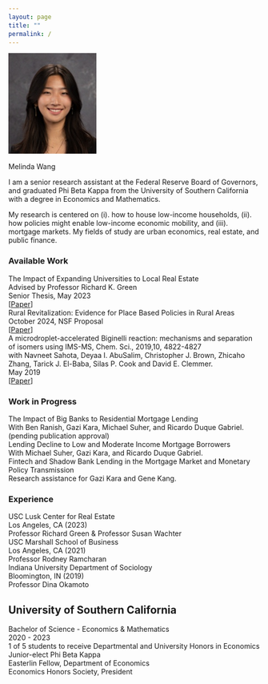 ```yaml
---
layout: page
title: ""
permalink: /
---
```



![Headshot](/assets/images/picture3.png)

Melinda Wang


I am a senior research assistant at the Federal Reserve Board of Governors, and graduated Phi Beta Kappa from the University of Southern California with a degree in Economics and Mathematics.


My research is centered on (i). how to house low-income households, (ii). how policies might enable low-income economic mobility, and (iii). mortgage markets. My fields of study are urban economics, real estate, and public finance.


<span id="email"></span>
<script>
   const p = ['com', 'gmail', 'melindwang'].reverse();
   const e = document.getElementById('email');
   e.innerHTML = `You can reach me at <a href="mailto:${p[0]}@${p[1]}.${p[2]}">${p[0]}@${p[1]}.${p[2]}</a>`;
</script>


<h3>Available Work</h3>
<div class="publications">
 <div class="pub-entry">
   <div class="pub-title">
     The Impact of Expanding Universities to Local Real Estate
   </div>
   <div class="pub-authors">
     Advised by Professor Richard K. Green
   </div>
   <div class="pub-details">
     Senior Thesis, May 2023
   </div>
   <div class="pub-links">
     [<a href="/assets/seniorthesis.pdf">Paper</a>]
   </div>
 </div>


 <div class="pub-entry">
   <div class="pub-title">
     Rural Revitalization: Evidence for Place Based Policies in Rural Areas
   </div>
   <div class="pub-details">
     October 2024, NSF Proposal
   </div>
   <div class="pub-links">
     [<a href="/assets/melindawangnsf.pdf">Paper</a>]
   </div>
 </div>
 <div class="pub-entry">
   <div class="pub-title">
     A microdroplet-accelerated Biginelli reaction: mechanisms and separation of isomers using IMS-MS, Chem. Sci., 2019,10, 4822-4827
   </div>
   <div class="pub-authors">
     with Navneet Sahota, Deyaa I. AbuSalim, Christopher J. Brown, Zhicaho Zhang,  Tarick J. El-Baba, Silas P. Cook and David E. Clemmer.
   </div>
   <div class="pub-details">
     May 2019
   </div>
   <div class="pub-links">
     [<a href="https://pubmed.ncbi.nlm.nih.gov/31160956/">Paper</a>]
   </div>
 </div>
</div>




<h3>Work in Progress</h3>
<div class="publications">
 <div class="pub-entry">
   <div class="pub-title">
     The Impact of Big Banks to Residential Mortgage Lending
   </div>
   <div class="pub-authors">
     With Ben Ranish, Gazi Kara, Michael Suher, and Ricardo Duque Gabriel.
   </div>
   <div class="pub-details">
     (pending publication approval)
   </div>
 </div>


 <div class="pub-entry">
   <div class="pub-title">
     Lending Decline to Low and Moderate Income Mortgage Borrowers
   </div>
   <div class="pub-authors">
     With Michael Suher, Gazi Kara, and Ricardo Duque Gabriel.
   </div>
 </div>
 <div class="pub-entry">
   <div class="pub-title">
     Fintech and Shadow Bank Lending in the Mortgage Market and Monetary Policy
Transmission
   </div>
   <div class="pub-authors">
     Research assistance for Gazi Kara and Gene Kang.
   </div>
 </div>
</div>


<h3>Experience</h3>
<div class="research-experience">
 <div class="experience-entry">
   <div class="institution">
     USC Lusk Center for Real Estate
   </div>
   <div class="location-date">
     Los Angeles, CA (2023)
   </div>
   <div class="supervisor">
     Professor Richard Green & Professor Susan Wachter
   </div>
 </div>


 <div class="experience-entry">
   <div class="institution">
     USC Marshall School of Business
   </div>
   <div class="location-date">
     Los Angeles, CA (2021)
   </div>
   <div class="supervisor">
     Professor Rodney Ramcharan
   </div>
 </div>


 <div class="experience-entry">
   <div class="institution">
     Indiana University Department of Sociology
   </div>
   <div class="location-date">
     Bloomington, IN (2019)
   </div>
   <div class="supervisor">
     Professor Dina Okamoto
   </div>
 </div>
</div>


<div class="education-section">
 <h2>University of Southern California</h2>
 <div class="degree">Bachelor of Science - Economics & Mathematics</div>
 <div class="years">2020 - 2023</div>
  <div class="honors">
   <div>1 of 5 students to receive Departmental and University Honors in Economics </div>
   <div>Junior-elect Phi Beta Kappa</div>
   <div>Easterlin Fellow, Department of Economics</div>
   <div>Economics Honors Society, President</div>
 </div>
</div>


